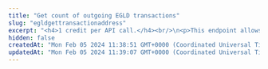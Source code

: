 ```yaml
---
title: "Get count of outgoing EGLD transactions"
slug: "egldgettransactionaddress"
excerpt: "<h4>1 credit per API call.</h4><br/>\n<p>This endpoint allows one to retrieve the latest 20 transactions sent from an address.</p>"
hidden: false
createdAt: "Mon Feb 05 2024 11:38:51 GMT+0000 (Coordinated Universal Time)"
updatedAt: "Mon Feb 05 2024 11:39:07 GMT+0000 (Coordinated Universal Time)"
---
```

